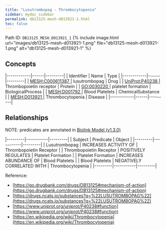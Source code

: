 ```yaml
---
title: "Lusutrombopag - Thrombocytopenia"
sidebar: mydoc_sidebar
permalink: db13125-mesh-d013921-1.html
toc: false 
---
```



Path ID: `DB13125_MESH_D013921_1`
{% include image.html url="images/db13125-mesh-d013921-1.png" file="db13125-mesh-d013921-1.png" alt="db13125-mesh-d013921-1" %}

## Concepts

|------------|------|---------|
| Identifier | Name | Type    |
|------------|------|---------|
| <a href="https://identifiers.org/MESH:C000611387">MESH:C000611387 </a> | lusutrombopag | Drug |
| <a href="https://identifiers.org/UniProt:P40238">UniProt:P40238 </a> | Thrombopoietin receptor | Protein |
| <a href="https://identifiers.org/GO:0030220">GO:0030220 </a> | platelet formation | BiologicalProcess |
| <a href="https://identifiers.org/MESH:D001792">MESH:D001792 </a> | Blood Platelets | ChemicalSubstance |
| <a href="https://identifiers.org/MESH:D013921">MESH:D013921 </a> | Thrombocytopenia | Disease |
|------------|------|---------|

## Relationships


NOTE: predicates are annotated in <a href="https://github.com/biolink/biolink-model/releases/tag/v1.3.0">Biolink Model (v1.3.0)</a>

|---------|-----------|---------|
| Subject | Predicate | Object  |
|---------|-----------|---------|
| Lusutrombopag | INCREASES ACTIVITY OF | Thrombopoietin Receptor |
| Thrombopoietin Receptor | POSITIVELY REGULATES | Platelet Formation |
| Platelet Formation | INCREASES ABUNDANCE OF | Blood Platelets |
| Blood Platelets | NEGATIVELY CORRELATED WITH | Thrombocytopenia |
|---------|-----------|---------|

Reference: 
  - [https://go.drugbank.com/drugs/DB13125#mechanism-of-action](https://go.drugbank.com/drugs/DB13125#mechanism-of-action)
  - [https://drugs.ncats.io/substances?q=%22LUSUTROMBOPAG%22](https://drugs.ncats.io/substances?q=%22LUSUTROMBOPAG%22)
  - [https://www.uniprot.org/uniprot/P40238#function](https://www.uniprot.org/uniprot/P40238#function)
  - [https://en.wikipedia.org/wiki/Thrombocytopenia](https://en.wikipedia.org/wiki/Thrombocytopenia)
